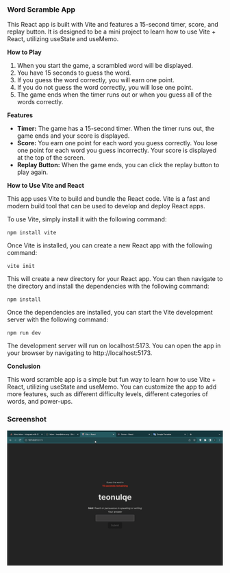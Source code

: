 ### Word Scramble App

This React app is built with Vite and features a 15-second timer, score, and replay button. It is designed to be a mini project to learn how to use Vite + React, utilizing useState and useMemo.

**How to Play**

1. When you start the game, a scrambled word will be displayed.
2. You have 15 seconds to guess the word.
3. If you guess the word correctly, you will earn one point.
4. If you do not guess the word correctly, you will lose one point.
5. The game ends when the timer runs out or when you guess all of the words correctly.

**Features**

* **Timer:** The game has a 15-second timer. When the timer runs out, the game ends and your score is displayed.
* **Score:** You earn one point for each word you guess correctly. You lose one point for each word you guess incorrectly. Your score is displayed at the top of the screen.
* **Replay Button:** When the game ends, you can click the replay button to play again.

**How to Use Vite and React**

This app uses Vite to build and bundle the React code. Vite is a fast and modern build tool that can be used to develop and deploy React apps.

To use Vite, simply install it with the following command:

```
npm install vite
```

Once Vite is installed, you can create a new React app with the following command:

```
vite init
```

This will create a new directory for your React app. You can then navigate to the directory and install the dependencies with the following command:

```
npm install
```

Once the dependencies are installed, you can start the Vite development server with the following command:

```
npm run dev
```

The development server will run on localhost:5173. You can open the app in your browser by navigating to http://localhost:5173.


**Conclusion**

This word scramble app is a simple but fun way to learn how to use Vite + React, utilizing useState and useMemo. You can customize the app to add more features, such as different difficulty levels, different categories of words, and power-ups.

### Screenshot

![alt word scrumble preview](./public/peek-word-scramble.gif)